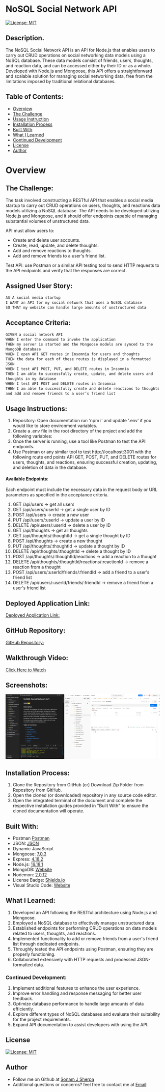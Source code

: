 # NoSQL Social Network API 

[![License: MIT](https://img.shields.io/badge/License-MIT-yellow.svg)](https://opensource.org/licenses/MIT)

## Description.

The NoSQL Social Network API is an API for Node.js that enables users to carry out CRUD operations on social networking data models using a NoSQL database. These data models consist of friends, users, thoughts, and reaction data, and can be accessed either by their ID or as a whole. Developed with Node.js and Mongoose, this API offers a straightforward and scalable solution for managing social networking data, free from the limitations imposed by traditional relational databases.

## Table of Contents:
- [Overview](#Overview)
- [The Challenge](#The-Challenge)
- [Usage Instruction](#Usage-Instruction)
- [Installation Process](#Installation-Process)
- [Built With](#Built-With)
- [What I Learned](#What-I-Learned)
- [Continued Development](#Continued-Development)
- [License](#License)
- [Author](#Author)

# Overview

## The Challenge:

The task involved constructing a RESTful API that enables a social media startup to carry out CRUD operations on users, thoughts, and reactions data models utilizing a NoSQL database. The API needs to be developed utilizing Node.js and Mongoose, and it should offer endpoints capable of managing substantial volumes of unstructured data.

API must allow users to:

- Create and delete user accounts.
- Create, read, update, and delete thoughts.
- Add and remove reactions to thoughts.
- Add and remove friends to a user's friend list.

Test API: use Postman or a similar API testing tool to send HTTP requests to the API endpoints and verify that the responses are correct.

## Assigned User Story:
```
AS A social media startup
I WANT an API for my social network that uses a NoSQL database
SO THAT my website can handle large amounts of unstructured data
```

## Acceptance Criteria:
```
GIVEN a social network API
WHEN I enter the command to invoke the application
THEN my server is started and the Mongoose models are synced to the MongoDB database
WHEN I open API GET routes in Insomnia for users and thoughts
THEN the data for each of these routes is displayed in a formatted JSON
WHEN I test API POST, PUT, and DELETE routes in Insomnia
THEN I am able to successfully create, update, and delete users and thoughts in my database
WHEN I test API POST and DELETE routes in Insomnia
THEN I am able to successfully create and delete reactions to thoughts and add and remove friends to a user’s friend list
```


## Usage Instructions:

1. Repository: Open documentation run 'npm i' and update '.env' if you would like to store environment variables.
2. Create a .env file in the root directory of the project and add the following variables:
3. Once the server is running, use a tool like Postman to test the API endpoints. 
4. Use Postman or any similar tool to test http://localhost:3001 with the following route end points API GET, POST, PUT, and DELETE routes for users, thoughts, and reactions, ensuring successful creation, updating, and deletion of data in the database.

#### Available Endpoints:

Each endpoint must include the necessary data in the request body or URL parameters as specified in the acceptance criteria.

1. GET /api/users -> get all users
2. GET /api/users/:userId -> get a single user by ID
3. POST /api/users -> create a new user
4. PUT /api/users/:userId -> update a user by ID
5. DELETE /api/users/:userId -> delete a user by ID
6. GET /api/thoughts -> get all thoughts
7. GET /api/thoughts/:thoughtId -> get a single thought by ID
8. POST /api/thoughts -> create a new thought
9. PUT /api/thoughts/:thoughtId -> update a thought by ID
10. DELETE /api/thoughts/:thoughtId -> delete a thought by ID
11. POST /api/thoughts/:thoughtId/reactions -> add a reaction to a thought
12. DELETE /api/thoughts/:thoughtId/reactions/:reactionId -> remove a reaction from a thought
13. POST /api/users/:userId/friends/:friendId -> add a friend to a user's friend list
14. DELETE /api/users/:userId/friends/:friendId -> remove a friend from a user's friend list

## Deployed Application Link:
[Deployed Application Link:](https://github.com/sonam-git/NOSQL_Social_Netework_API)

## GitHub Repository:
[GitHub Repository:](https://github.com/sonam-git/NOSQL_Social_Netework_API)

## Walkthrough Video:
[Click Here to Watch](https://drive.google.com/file/d/1L9G1Z0_Z8lo26mgJv2j9nAsgP8x9ViG9/view)

## Screenshots:
![](public/assets/images/NOSQL.png)

## Installation Process:
1. Clone the Repository from GitHub (or) Download Zip Folder from Repository from GitHub.
2. Open the cloned (or downloaded) repository in any source code editor.
3. Open the integrated terminal of the document and complete the respective installation guides provided in "Built With" to ensure the cloned documentation will operate.

## Built With:
- Postman [Postman](https://www.postman.com/)
- JSON: [JSON](https://www.npmjs.com/package/json)
- Dynamic JavaScript
- Mongoose: [7.0.3](https://www.npmjs.com/package/mongoose)
- Express: [4.18.2](https://www.npmjs.com/package/express)
- Node.js: [16.18.1](https://nodejs.org/en/blog/release/v16.18.1/)
- MongoDB: [Website](https://www.mongodb.com/)
- Nodemon: [2.0.12](https://www.npmjs.com/package/nodemon/v/2.0.12)
- License Badge: [Shields.io](https://shields.io/)
- Visual Studio Code: [Website](https://code.visualstudio.com/)

## What I Learned:
1. Developed an API following the RESTful architecture using Node.js and Mongoose.
2. Employed a NoSQL database to effectively manage unstructured data.
3. Established endpoints for performing CRUD operations on data models related to users, thoughts, and reactions.
4. Implemented functionality to add or remove friends from a user's friend list through dedicated endpoints.
5. Throughly tested the API endpoints using Postman, ensuring they are properly functioning.
6. Collaborated extensively with HTTP requests and processed JSON-formatted data.
### Continued Development:
1. Implement additional features to enhance the user experience.
2. Improve error handling and response messaging for better user feedback.
3. Optimize database performance to handle large amounts of data efficiently.
4. Explore different types of NoSQL databases and evaluate their suitability for the project requirements.
5. Expand API documentation to assist developers with using the API.

## License 
  
[![License: MIT](https://img.shields.io/badge/License-MIT-yellow.svg)](https://opensource.org/licenses/MIT)

## Author

* Follow me on Github at [Sonam J Sherpa](https://github.com/sonam-git)
* Additional questions or concerns? feel free to contact me at [Email](sherpa.sjs@gmail.com)

